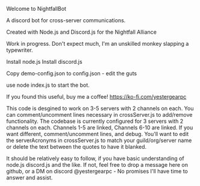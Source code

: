Welcome to NightfallBot

A discord bot for cross-server communications.

Created with Node.js and Discord.js for the Nightfall Alliance

Work in progress.  Don't expect much, I'm an unskilled monkey slapping a typewriter.

Install node.js
Install discord.js

Copy demo-config.json to config.json - edit the guts

use node index.js to start the bot.

If you found this useful, buy me a coffee!  https://ko-fi.com/yestergearpc


This code is desgined to work on 3-5 servers with 2 channels on each.  You can comment/uncomment lines necessary in crossServer.js to add/remove functionality.  The codebase is currently configured for 3 servers with 2 channels on each. Channels 1-5 are linked, Channels 6-10 are linked.  If you want different, comment/uncomment lines, and debug. You'll want to edit the serverAcronyms in crossServer.js to match your guild/org/server name or delete the text between the quotes to have it blanked.

It should be relatively easy to follow, if you have basic understanding of node.js discord.js and the like.  If not, feel free to drop a message here on github, or a DM on discord @yestergearpc  -  No promises I'll have time to answer and assist.
